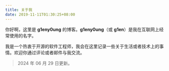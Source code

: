 ```yaml
---
title: 关于我
date: 2019-11-11T01:30:25+08:00
---
```


你好啊，这里是 **g1eny0ung** 的博客。**g1eny0ung**（或 **g1en**）是我在互联网上经常使用的名字。

我是一个热衷于开源的软件工程师，我会在这里记录一些关于生活或者技术上的事情。欢迎你通过评论或者邮件与我交流。

> 2024 年 06 月 29 日更新。
